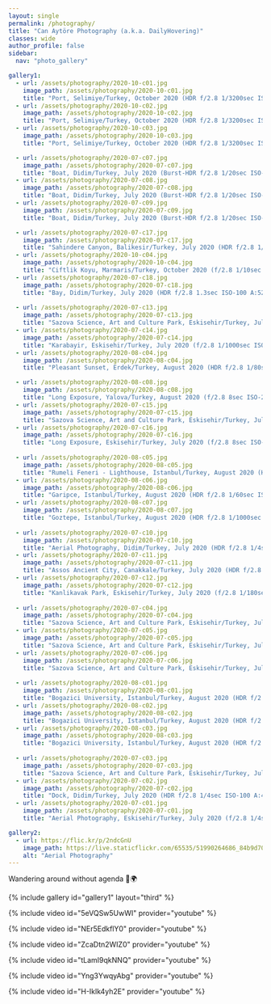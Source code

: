 ```yaml
---
layout: single
permalink: /photography/
title: "Can Aytöre Photography (a.k.a. DailyHovering)"
classes: wide
author_profile: false
sidebar:
  nav: "photo_gallery"

gallery1:
  - url: /assets/photography/2020-10-c01.jpg
    image_path: /assets/photography/2020-10-c01.jpg
    title: "Port, Selimiye/Turkey, October 2020 (HDR f/2.8 1/3200sec ISO-100 A:145m)"
  - url: /assets/photography/2020-10-c02.jpg
    image_path: /assets/photography/2020-10-c02.jpg
    title: "Port, Selimiye/Turkey, October 2020 (HDR f/2.8 1/3200sec ISO-100 A:157m)"
  - url: /assets/photography/2020-10-c03.jpg
    image_path: /assets/photography/2020-10-c03.jpg
    title: "Port, Selimiye/Turkey, October 2020 (HDR f/2.8 1/3200sec ISO-100 A:220m)"

  - url: /assets/photography/2020-07-c07.jpg
    image_path: /assets/photography/2020-07-c07.jpg
    title: "Boat, Didim/Turkey, July 2020 (Burst-HDR f/2.8 1/20sec ISO-100 A:38m)"
  - url: /assets/photography/2020-07-c08.jpg
    image_path: /assets/photography/2020-07-c08.jpg
    title: "Boat, Didim/Turkey, July 2020 (Burst-HDR f/2.8 1/20sec ISO-100 A:30m)"
  - url: /assets/photography/2020-07-c09.jpg
    image_path: /assets/photography/2020-07-c09.jpg
    title: "Boat, Didim/Turkey, July 2020 (Burst-HDR f/2.8 1/20sec ISO-100 A:26m)"

  - url: /assets/photography/2020-07-c17.jpg
    image_path: /assets/photography/2020-07-c17.jpg
    title: "Sahindere Canyon, Balikesir/Turkey, July 2020 (HDR f/2.8 1/640sec ISO-100 A:97m)"
  - url: /assets/photography/2020-10-c04.jpg
    image_path: /assets/photography/2020-10-c04.jpg
    title: "Ciftlik Koyu, Marmaris/Turkey, October 2020 (f/2.8 1/10sec ISO-100 A:410m)"
  - url: /assets/photography/2020-07-c18.jpg
    image_path: /assets/photography/2020-07-c18.jpg
    title: "Bay, Didim/Turkey, July 2020 (HDR f/2.8 1.3sec ISO-100 A:52m)"
    
  - url: /assets/photography/2020-07-c13.jpg
    image_path: /assets/photography/2020-07-c13.jpg
    title: "Sazova Science, Art and Culture Park, Eskisehir/Turkey, July 2020 (HDR f/2.8 1/60sec ISO-100 A:41m)"
  - url: /assets/photography/2020-07-c14.jpg
    image_path: /assets/photography/2020-07-c14.jpg
    title: "Karabayir, Eskisehir/Turkey, July 2020 (f/2.8 1/1000sec ISO-100 A:14m)"
  - url: /assets/photography/2020-08-c04.jpg
    image_path: /assets/photography/2020-08-c04.jpg
    title: "Pleasant Sunset, Erdek/Turkey, August 2020 (HDR f/2.8 1/80sec ISO-100 A:7m)"

  - url: /assets/photography/2020-08-c08.jpg
    image_path: /assets/photography/2020-08-c08.jpg
    title: "Long Exposure, Yalova/Turkey, August 2020 (f/2.8 8sec ISO-200 A:5m)"
  - url: /assets/photography/2020-07-c15.jpg
    image_path: /assets/photography/2020-07-c15.jpg
    title: "Sazova Science, Art and Culture Park, Eskisehir/Turkey, July 2020 (f/2.8 1/5sec ISO-1600 A:36m)"
  - url: /assets/photography/2020-07-c16.jpg
    image_path: /assets/photography/2020-07-c16.jpg
    title: "Long Exposure, Eskisehir/Turkey, July 2020 (f/2.8 8sec ISO-200 A:30m)"
    
  - url: /assets/photography/2020-08-c05.jpg
    image_path: /assets/photography/2020-08-c05.jpg
    title: "Rumeli Feneri - Lighthouse, Istanbul/Turkey, August 2020 (HDR f/2.8 1/125sec ISO-100 A:182m)"
  - url: /assets/photography/2020-08-c06.jpg
    image_path: /assets/photography/2020-08-c06.jpg
    title: "Garipce, Istanbul/Turkey, August 2020 (HDR f/2.8 1/60sec ISO-100 A:143m)"
  - url: /assets/photography/2020-08-c07.jpg
    image_path: /assets/photography/2020-08-c07.jpg
    title: "Goztepe, Istanbul/Turkey, August 2020 (HDR f/2.8 1/1000sec ISO-100 A:134m)"
    
  - url: /assets/photography/2020-07-c10.jpg
    image_path: /assets/photography/2020-07-c10.jpg
    title: "Aerial Photography, Didim/Turkey, July 2020 (HDR f/2.8 1/4sec ISO-100 A:72m)"
  - url: /assets/photography/2020-07-c11.jpg
    image_path: /assets/photography/2020-07-c11.jpg
    title: "Assos Ancient City, Canakkale/Turkey, July 2020 (HDR f/2.8 1/15sec ISO-100 A:45m)"
  - url: /assets/photography/2020-07-c12.jpg
    image_path: /assets/photography/2020-07-c12.jpg
    title: "Kanlikavak Park, Eskisehir/Turkey, July 2020 (f/2.8 1/180sec ISO-100 A:100m)"
    
  - url: /assets/photography/2020-07-c04.jpg
    image_path: /assets/photography/2020-07-c04.jpg
    title: "Sazova Science, Art and Culture Park, Eskisehir/Turkey, July 2020 (HDR f/2.8 1/80sec ISO-100 A:93m)"
  - url: /assets/photography/2020-07-c05.jpg
    image_path: /assets/photography/2020-07-c05.jpg
    title: "Sazova Science, Art and Culture Park, Eskisehir/Turkey, July 2020 (HDR f/2.8 1/6sec ISO-100 A:85m)"
  - url: /assets/photography/2020-07-c06.jpg
    image_path: /assets/photography/2020-07-c06.jpg
    title: "Sazova Science, Art and Culture Park, Eskisehir/Turkey, July 2020 (HDR f/2.8 1/80sec ISO-100 A:40m)"
    
  - url: /assets/photography/2020-08-c01.jpg
    image_path: /assets/photography/2020-08-c01.jpg
    title: "Bogazici University, Istanbul/Turkey, August 2020 (HDR f/2.8 1/640sec ISO-100 A:41m)"
  - url: /assets/photography/2020-08-c02.jpg
    image_path: /assets/photography/2020-08-c02.jpg
    title: "Bogazici University, Istanbul/Turkey, August 2020 (HDR f/2.8 1/640sec ISO-100 A:124m)"
  - url: /assets/photography/2020-08-c03.jpg
    image_path: /assets/photography/2020-08-c03.jpg
    title: "Bogazici University, Istanbul/Turkey, August 2020 (HDR f/2.8 1/640sec ISO-100 A:176m)"
    
  - url: /assets/photography/2020-07-c03.jpg
    image_path: /assets/photography/2020-07-c03.jpg
    title: "Sazova Science, Art and Culture Park, Eskisehir/Turkey, July 2020 (HDR f/2.8 1/125sec ISO-100 A:55m)"
  - url: /assets/photography/2020-07-c02.jpg
    image_path: /assets/photography/2020-07-c02.jpg
    title: "Dock, Didim/Turkey, July 2020 (HDR f/2.8 1/4sec ISO-100 A:41m)"
  - url: /assets/photography/2020-07-c01.jpg
    image_path: /assets/photography/2020-07-c01.jpg
    title: "Aerial Photography, Eskisehir/Turkey, July 2020 (f/2.8 1/4sec ISO-100 A:82m)"

gallery2:
  - url: https://flic.kr/p/2ndcGnU
    image_path: https://live.staticflickr.com/65535/51990264686_84b9d70b89_b.jpg
    alt: "Aerial Photography"
---
```


Wandering around without agenda 👣🌍


{% include gallery id="gallery1" layout="third" %} 

<!-- {% include gallery id="gallery2" layout="third" caption="This is a sample gallery" %} -->

{% include video id="5eVQSw5UwWI" provider="youtube" %}

{% include video id="NEr5EdkflY0" provider="youtube" %}

{% include video id="ZcaDtn2WIZ0" provider="youtube" %}

{% include video id="tLamI9qkNNQ" provider="youtube" %}

{% include video id="Yng3YwqyAbg" provider="youtube" %}

{% include video id="H-Iklk4yh2E" provider="youtube" %}
